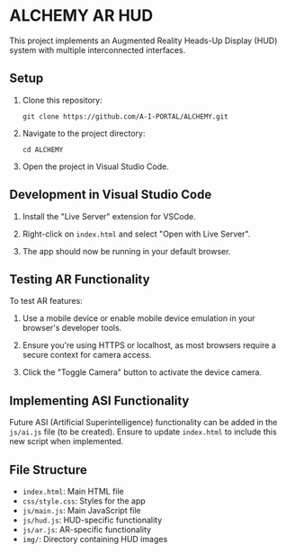 # ALCHEMY AR HUD

This project implements an Augmented Reality Heads-Up Display (HUD) system with multiple interconnected interfaces.

## Setup

1. Clone this repository:
   ```
   git clone https://github.com/A-I-PORTAL/ALCHEMY.git
   ```

2. Navigate to the project directory:
   ```
   cd ALCHEMY
   ```

3. Open the project in Visual Studio Code.

## Development in Visual Studio Code

1. Install the "Live Server" extension for VSCode.

2. Right-click on `index.html` and select "Open with Live Server".

3. The app should now be running in your default browser.

## Testing AR Functionality

To test AR features:

1. Use a mobile device or enable mobile device emulation in your browser's developer tools.

2. Ensure you're using HTTPS or localhost, as most browsers require a secure context for camera access.

3. Click the "Toggle Camera" button to activate the device camera.

## Implementing ASI Functionality

Future ASI (Artificial Superintelligence) functionality can be added in the `js/ai.js` file (to be created). Ensure to update `index.html` to include this new script when implemented.

## File Structure

- `index.html`: Main HTML file
- `css/style.css`: Styles for the app
- `js/main.js`: Main JavaScript file
- `js/hud.js`: HUD-specific functionality
- `js/ar.js`: AR-specific functionality
- `img/`: Directory containing HUD images
